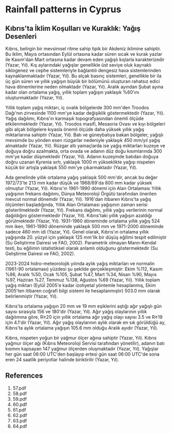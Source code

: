 # Rainfall patterns in Cyprus

## Kıbrıs'ta İklim Koşulları ve Kuraklık: Yağış Desenleri

Kıbrıs, belirgin bir mevsimsel ritme sahip tipik bir Akdeniz iklimine sahiptir. Bu iklim, Mayıs ortasından Eylül ortasına kadar süren sıcak ve kurak yazlar ile Kasım'dan Mart ortasına kadar devam eden yağışlı kışlarla karakterizedir (Yazar, Yıl). Kış aylarındaki yağışlar genellikle üst seviye oluk kaynaklı siklogenez ve cephe sistemleriyle bağlantılı dengesiz hava sistemlerinden kaynaklanmaktadır (Yazar, Yıl). Bu alçak basınç sistemleri, genellikle bir ila üç gün süren ve yıllık yağışın büyük bir bölümünü oluşturan rahatsız edici hava dönemlerine neden olmaktadır (Yazar, Yıl). Aralık ayından Şubat ayına kadar olan ortalama yağış, yıllık toplam yağışın yaklaşık %60'ını oluşturmaktadır (Yazar, Yıl).

Yıllık toplam yağış miktarı, iç ovalık bölgelerde 300 mm'den Troodos Dağı'nın zirvesinde 1100 mm'ye kadar değişiklik göstermektedir (Yazar, Yıl). Yağış dağılımı, Kıbrıs'ın karmaşık topografyasından önemli ölçüde etkilenmektedir (Yazar, Yıl). Troodos masifi, Mesaoria Ovası ve kıyı bölgeleri gibi alçak bölgelere kıyasla önemli ölçüde daha yüksek yıllık yağış miktarlarına sahiptir (Yazar, Yıl). Batı ve güneybatıya bakan bölgeler, yağışlı mevsimde bu yönden esen rüzgarlar nedeniyle yaklaşık 450 mm/yıl yağış almaktadır (Yazar, Yıl). Rüzgar altı yamaçlarda ise yağış miktarları kuzeye ve doğuya doğru azalmakta, orta ovada ve adanın düz doğu kısımlarında 300 mm'ye kadar düşmektedir (Yazar, Yıl). Adanın kuzeyinde batıdan doğuya doğru uzanan Kyrenia sırtı, yaklaşık 1000 m yükseklikte yağışı nispeten küçük bir artışla yaklaşık 550 mm'ye çıkarmaktadır (Yazar, Yıl).

Ada genelinde yıllık ortalama yağış yaklaşık 500 mm'dir, ancak bu değer 1972/73'te 213 mm kadar düşük ve 1968/69'da 800 mm kadar yüksek olmuştur (Yazar, Yıl). Kıbrıs'ın 1961-1990 dönemi için Alan Ortalaması Yıllık yağışının frekans dağılımı, Dünya Meteoroloji Örgütü tarafından önerilen mevcut normal dönemdir (Yazar, Yıl). 1916'dan itibaren Kıbrıs'ta yağış ölçümleri başladığında, Yıllık Alan Ortalaması yağışının zaman serisi gösterilmektedir (Yazar, Yıl). Frekans dağılımı, yıllık yağış verilerinin normal dağıldığını göstermektedir (Yazar, Yıl). Kıbrıs'taki yıllık yağışın azaldığı görülmektedir (Yazar, Yıl). 1931-1960 döneminde ortalama yıllık yağış 524 mm iken, 1961-1990 döneminde yaklaşık 500 mm ve 1971-2000 döneminde sadece 460 mm idi (Yazar, Yıl). Genel olarak, Kıbrıs'ın ortalama yıllık yağışında 20. yüzyıl için yaklaşık 125 mm'lik bir düşüş eğilimi tespit edilmiştir (Su Geliştirme Dairesi ve FAO, 2002). Parametrik olmayan Mann-Kendal testi, bu eğilimin istatistiksel olarak anlamlı olduğunu göstermektedir (Su Geliştirme Dairesi ve FAO, 2002).

2023-2024 hidro-meteorolojik yılında aylık yağış miktarları ve normalin (1961-90 ortalaması) yüzdesi şu şekilde gerçekleşmiştir: Ekim %112, Kasım %86, Aralık %50, Ocak %105, Şubat %47, Mart %34, Nisan %90, Mayıs %97, Haziran %27, Temmuz %138, Ağustos %69 (Yazar, Yıl). Yıllık toplam yağış miktarı (Eylül 2005'e kadar izohyetal yöntemle hesaplanmış, Ekim 2005'ten itibaren coğrafi bilgi sistemi ile hesaplanmıştır) 503.0 mm olarak belirlenmiştir (Yazar, Yıl).

Kıbrıs'ta ortalama yağışın 20 mm ve 19 mm eşiklerini aştığı ağır yağışlı gün sayısı sırasıyla 156 ve 180'dir (Yazar, Yıl). Ağır yağış olaylarının yıllık dağılımına göre, R≥20 için yıllık ortalama ağır yağış olayı sayısı 3.5 ve R≥19 için 4.1'dir (Yazar, Yıl). Ağır yağış olaylarının aylık olarak en sık görüldüğü ay, Kıbrıs'ta aylık ortalama yağışın 105.6 mm olduğu Aralık ayıdır (Yazar, Yıl).

Kıbrıs, nispeten yoğun bir yağmur ölçer ağına sahiptir (Yazar, Yıl). Kıbrıs yağmur ölçer ağı (Kıbrıs Meteoroloji Servisi tarafından yönetilir), adanın batı kısmını kapsayan 147 yağmur ölçerden oluşmaktadır (Yazar, Yıl). Yağışlar her gün saat 06:00 UTC'den başlayıp ertesi gün saat 06:00 UTC'de sona eren 24 saatlik periyotlar halinde biriktirilir (Yazar, Yıl).


## References

1. 57.pdf
2. 58.pdf
3. 59.pdf
4. 60.pdf
5. 61.pdf
6. 62.pdf
7. 63.pdf
8. 64.pdf
